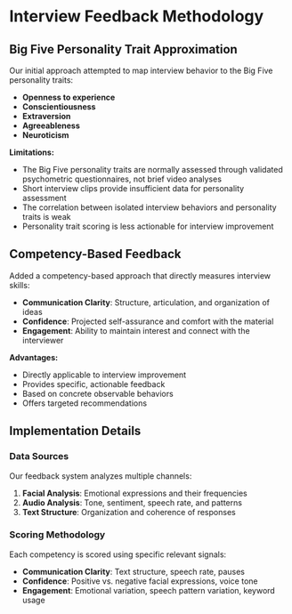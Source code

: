 # Interview Feedback Methodology

## Big Five Personality Trait Approximation
Our initial approach attempted to map interview behavior to the Big Five personality traits:
- **Openness to experience**
- **Conscientiousness**
- **Extraversion**
- **Agreeableness**
- **Neuroticism**

**Limitations:**
- The Big Five personality traits are normally assessed through validated psychometric questionnaires, not brief video analyses
- Short interview clips provide insufficient data for personality assessment
- The correlation between isolated interview behaviors and personality traits is weak
- Personality trait scoring is less actionable for interview improvement
## Competency-Based Feedback
Added a competency-based approach that directly measures interview skills:

- **Communication Clarity**: Structure, articulation, and organization of ideas
- **Confidence**: Projected self-assurance and comfort with the material
- **Engagement**: Ability to maintain interest and connect with the interviewer

**Advantages:**
- Directly applicable to interview improvement
- Provides specific, actionable feedback
- Based on concrete observable behaviors
- Offers targeted recommendations

## Implementation Details

### Data Sources

Our feedback system analyzes multiple channels:

1. **Facial Analysis**: Emotional expressions and their frequencies
2. **Audio Analysis**: Tone, sentiment, speech rate, and patterns
3. **Text Structure**: Organization and coherence of responses

### Scoring Methodology

Each competency is scored using specific relevant signals:

- **Communication Clarity**: Text structure, speech rate, pauses
- **Confidence**: Positive vs. negative facial expressions, voice tone
- **Engagement**: Emotional variation, speech pattern variation, keyword usage
